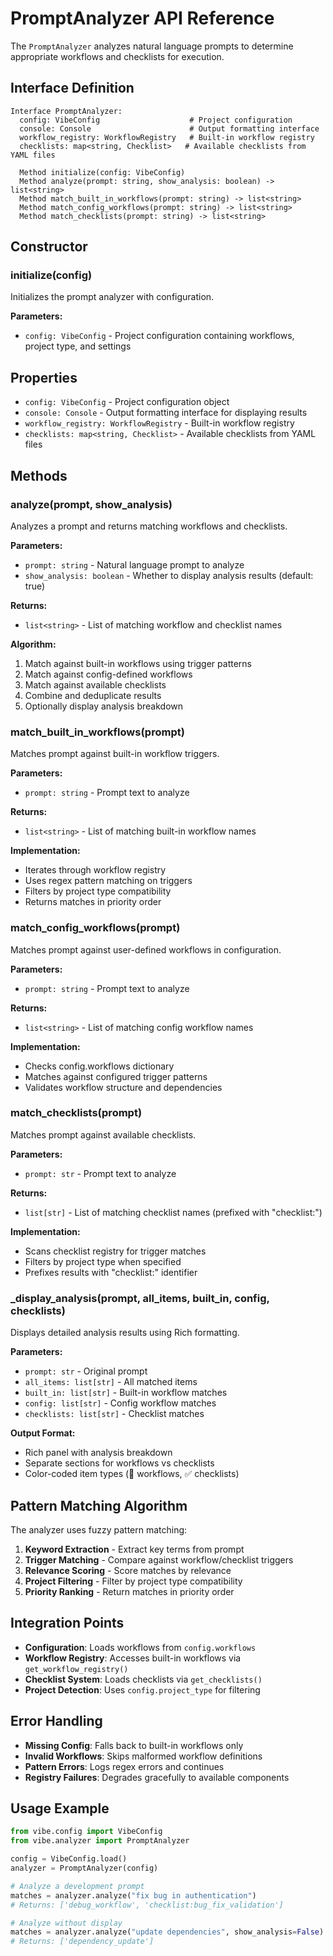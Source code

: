 # PromptAnalyzer API Reference

The `PromptAnalyzer` analyzes natural language prompts to determine appropriate workflows and checklists for execution.

## Interface Definition

```
Interface PromptAnalyzer:
  config: VibeConfig                    # Project configuration
  console: Console                      # Output formatting interface
  workflow_registry: WorkflowRegistry   # Built-in workflow registry
  checklists: map<string, Checklist>   # Available checklists from YAML files

  Method initialize(config: VibeConfig)
  Method analyze(prompt: string, show_analysis: boolean) -> list<string>
  Method match_built_in_workflows(prompt: string) -> list<string>
  Method match_config_workflows(prompt: string) -> list<string>
  Method match_checklists(prompt: string) -> list<string>
```

## Constructor

### initialize(config)

Initializes the prompt analyzer with configuration.

**Parameters:**

- `config: VibeConfig` - Project configuration containing workflows, project type, and settings

## Properties

- `config: VibeConfig` - Project configuration object
- `console: Console` - Output formatting interface for displaying results
- `workflow_registry: WorkflowRegistry` - Built-in workflow registry
- `checklists: map<string, Checklist>` - Available checklists from YAML files

## Methods

### analyze(prompt, show_analysis)

Analyzes a prompt and returns matching workflows and checklists.

**Parameters:**

- `prompt: string` - Natural language prompt to analyze
- `show_analysis: boolean` - Whether to display analysis results (default: true)

**Returns:**

- `list<string>` - List of matching workflow and checklist names

**Algorithm:**

1. Match against built-in workflows using trigger patterns
2. Match against config-defined workflows
3. Match against available checklists
4. Combine and deduplicate results
5. Optionally display analysis breakdown

### match_built_in_workflows(prompt)

Matches prompt against built-in workflow triggers.

**Parameters:**

- `prompt: string` - Prompt text to analyze

**Returns:**

- `list<string>` - List of matching built-in workflow names

**Implementation:**

- Iterates through workflow registry
- Uses regex pattern matching on triggers
- Filters by project type compatibility
- Returns matches in priority order

### match_config_workflows(prompt)

Matches prompt against user-defined workflows in configuration.

**Parameters:**

- `prompt: string` - Prompt text to analyze

**Returns:**

- `list<string>` - List of matching config workflow names

**Implementation:**

- Checks config.workflows dictionary
- Matches against configured trigger patterns
- Validates workflow structure and dependencies

### match_checklists(prompt)

Matches prompt against available checklists.

**Parameters:**

- `prompt: str` - Prompt text to analyze

**Returns:**

- `list[str]` - List of matching checklist names (prefixed with "checklist:")

**Implementation:**

- Scans checklist registry for trigger matches
- Filters by project type when specified
- Prefixes results with "checklist:" identifier

### \_display_analysis(prompt, all_items, built_in, config, checklists)

Displays detailed analysis results using Rich formatting.

**Parameters:**

- `prompt: str` - Original prompt
- `all_items: list[str]` - All matched items
- `built_in: list[str]` - Built-in workflow matches
- `config: list[str]` - Config workflow matches
- `checklists: list[str]` - Checklist matches

**Output Format:**

- Rich panel with analysis breakdown
- Separate sections for workflows vs checklists
- Color-coded item types (🔄 workflows, ✅ checklists)

## Pattern Matching Algorithm

The analyzer uses fuzzy pattern matching:

1. **Keyword Extraction** - Extract key terms from prompt
2. **Trigger Matching** - Compare against workflow/checklist triggers
3. **Relevance Scoring** - Score matches by relevance
4. **Project Filtering** - Filter by project type compatibility
5. **Priority Ranking** - Return matches in priority order

## Integration Points

- **Configuration**: Loads workflows from `config.workflows`
- **Workflow Registry**: Accesses built-in workflows via `get_workflow_registry()`
- **Checklist System**: Loads checklists via `get_checklists()`
- **Project Detection**: Uses `config.project_type` for filtering

## Error Handling

- **Missing Config**: Falls back to built-in workflows only
- **Invalid Workflows**: Skips malformed workflow definitions
- **Pattern Errors**: Logs regex errors and continues
- **Registry Failures**: Degrades gracefully to available components

## Usage Example

```python
from vibe.config import VibeConfig
from vibe.analyzer import PromptAnalyzer

config = VibeConfig.load()
analyzer = PromptAnalyzer(config)

# Analyze a development prompt
matches = analyzer.analyze("fix bug in authentication")
# Returns: ['debug_workflow', 'checklist:bug_fix_validation']

# Analyze without display
matches = analyzer.analyze("update dependencies", show_analysis=False)
# Returns: ['dependency_update']
```
